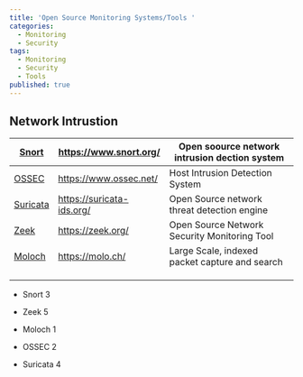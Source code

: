 ```yaml
---
title: 'Open Source Monitoring Systems/Tools '
categories:
  - Monitoring
  - Security
tags:
  - Monitoring
  - Security
  - Tools
published: true
---
```



Network Intrustion
------------------

| [Snort](https://www.snort.org/)       | https://www.snort.org/    | Open soource network intrusion dection system  |
|---------------------------------------|---------------------------|------------------------------------------------|
| [OSSEC](https://www.ossec.net/)       | https://www.ossec.net/    | Host Intrusion Detection System                |
| [Suricata](https://suricata-ids.org/) | https://suricata-ids.org/ | Open Source network threat detection engine    |
| [Zeek](https://zeek.org/)             | https://zeek.org/         | Open Source Network Security Monitoring Tool   |
| [Moloch](https://molo.ch/)            | https://molo.ch/          | Large Scale, indexed packet capture and search |
|                                       |                           |                                                |
|                                       |                           |                                                |
|                                       |                           |                                                |

-   Snort 3

-   Zeek 5

-   Moloch 1

-   OSSEC 2

-   Suricata 4

